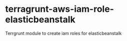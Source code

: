 # terragrunt-aws-iam-role-elasticbeanstalk
Terrgrunt module to create iam roles for elasticbeanstalk
